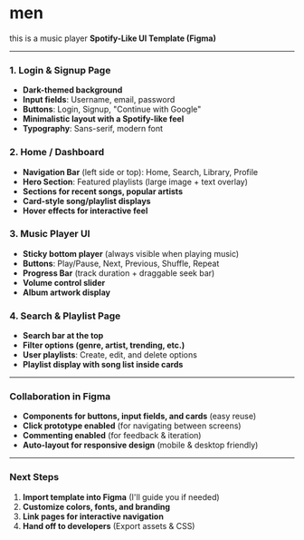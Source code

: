 # men
this is a music player
**Spotify-Like UI Template (Figma)**

---

### **1. Login & Signup Page**
- **Dark-themed background**
- **Input fields**: Username, email, password
- **Buttons**: Login, Signup, "Continue with Google"
- **Minimalistic layout with a Spotify-like feel**
- **Typography**: Sans-serif, modern font

### **2. Home / Dashboard**
- **Navigation Bar** (left side or top): Home, Search, Library, Profile
- **Hero Section**: Featured playlists (large image + text overlay)
- **Sections for recent songs, popular artists**
- **Card-style song/playlist displays**
- **Hover effects for interactive feel**

### **3. Music Player UI**
- **Sticky bottom player** (always visible when playing music)
- **Buttons**: Play/Pause, Next, Previous, Shuffle, Repeat
- **Progress Bar** (track duration + draggable seek bar)
- **Volume control slider**
- **Album artwork display**

### **4. Search & Playlist Page**
- **Search bar at the top**
- **Filter options (genre, artist, trending, etc.)**
- **User playlists**: Create, edit, and delete options
- **Playlist display with song list inside cards**

---

### **Collaboration in Figma**
- **Components for buttons, input fields, and cards** (easy reuse)
- **Click prototype enabled** (for navigating between screens)
- **Commenting enabled** (for feedback & iteration)
- **Auto-layout for responsive design** (mobile & desktop friendly)

---

### **Next Steps**
1. **Import template into Figma** (I'll guide you if needed)
2. **Customize colors, fonts, and branding**
3. **Link pages for interactive navigation**
4. **Hand off to developers** (Export assets & CSS)



